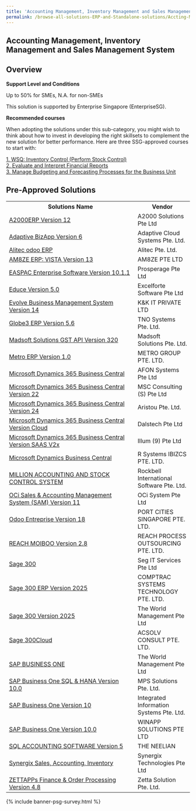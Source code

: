 ```yaml
---
title: 'Accounting Management, Inventory Management and Sales Management System'
permalink: /browse-all-solutions-ERP-and-Standalone-solutions/Accting-Mgmt--Inventory-Mgmt-and-Sales-Mgmt-System
---
```


## Accounting Management, Inventory Management and Sales Management System
## Overview

**Support Level and Conditions**

Up to 50% for SMEs, N.A. for non-SMEs

This solution is supported by Enterprise Singapore (EnterpriseSG).

**Recommended courses**

When adopting the solutions under this sub-category, you might wish to think about how to invest in developing the right skillsets to complement the new solution for better performance. Here are three SSG-approved courses to start with:

<a href='https://sfec.enterprisejobskills.gov.sg/Course_Internet/CourseDetail.aspx?CoursesReferenceNumber=TGS-2020505675'  target='_blank' rel='noopener'>1. WSQ: Inventory Control (Perform Stock Control)</a><br>
<a href='https://sfec.enterprisejobskills.gov.sg/Course_Internet/CourseDetail.aspx?CoursesReferenceNumber=TGS-2018500942'  target='_blank' rel='noopener'>2. Evaluate and Interpret Financial Reports</a><br>
<a href='https://sfec.enterprisejobskills.gov.sg/Course_Internet/CourseDetail.aspx?CoursesReferenceNumber=TGS-2013500351'  target='_blank' rel='noopener'>3. Manage Budgeting and Forecasting Processes for the Business Unit</a><br>

## Pre-Approved Solutions

<table>
<tr>
<th style='width: auto;'><b>Solutions Name</b></th>
<th style='width: 30%;'><b>Vendor</b></th>
</tr>
<tr>
<td><a href='/productivity-solutions-grant/solutionrepo/199602373D-A2000ERP-v-12-G' target='_blank'>A2000ERP Version 12</a><br></td>
<td>A2000 Solutions Pte Ltd</td>
</tr>
<tr>
<td><a href='/productivity-solutions-grant/solutionrepo/201323996K-Adptv-BzApp-v-6-G' target='_blank'>Adaptive BizApp Version 6</a><br></td>
<td>Adaptive Cloud Systems Pte. Ltd.</td>
</tr>
<tr>
<td><a href='/productivity-solutions-grant/solutionrepo/201621525K-Altc-odoo-ERP-G' target='_blank'>Alitec odoo ERP</a><br></td>
<td>Alitec Pte. Ltd.</td>
</tr>
<tr>
<td><a href='/productivity-solutions-grant/solutionrepo/201912702K-AM8ZE-ERP-VISTA-v-13-G' target='_blank'>AM8ZE ERP: VISTA Version 13</a><br></td>
<td>AM8ZE PTE LTD</td>
</tr>
<tr>
<td><a href='/productivity-solutions-grant/solutionrepo/200106330C-EASPAC-Entrprs-Softwr-v-1011-G' target='_blank'>EASPAC Enterprise Software Version 10.1.1</a><br></td>
<td>Prosperage Pte Ltd</td>
</tr>
<tr>
<td><a href='/productivity-solutions-grant/solutionrepo/201007812H-Educ-v-50-G' target='_blank'>Educe Version 5.0</a><br></td>
<td>Excelforte Software Pte Ltd</td>
</tr>
<tr>
<td><a href='/productivity-solutions-grant/solutionrepo/201100152G-Evolv-Busnss-MGT-Systm-v-14-G' target='_blank'>Evolve Business Management System Version 14</a><br></td>
<td>K&K IT PRIVATE LTD</td>
</tr>
<tr>
<td><a href='/productivity-solutions-grant/solutionrepo/199700712E-Glob3-ERP-v-56-G' target='_blank'>Globe3 ERP Version 5.6</a><br></td>
<td>TNO Systems Pte. Ltd.</td>
</tr>
<tr>
<td><a href='/productivity-solutions-grant/solutionrepo/200610863D-Mdsoft-SLNs-GST-API-v-320-G' target='_blank'>Madsoft Solutions GST API Version 320</a><br></td>
<td>Madsoft Solutions Pte. Ltd.</td>
</tr>
<tr>
<td><a href='/productivity-solutions-grant/solutionrepo/201415107H-Mtro-ERP-v-10-G' target='_blank'>Metro ERP Version 1.0</a><br></td>
<td>METRO GROUP PTE. LTD.</td>
</tr>
<tr>
<td><a href='/productivity-solutions-grant/solutionrepo/201000122E-Mcrosoft-Dynmcs-365-Busnss-Cntrl-G' target='_blank'>Microsoft Dynamics 365 Business Central</a><br></td>
<td>AFON Systems Pte Ltd</td>
</tr>
<tr>
<td><a href='/productivity-solutions-grant/solutionrepo/200305559E-Mcrosoft-Dynmcs-365-Busnss-Cntrl-v-22-G' target='_blank'>Microsoft Dynamics 365 Business Central Version 22</a><br></td>
<td>MSC Consulting (S) Pte Ltd</td>
</tr>
<tr>
<td><a href='/productivity-solutions-grant/solutionrepo/201210454N-Mcrosoft-Dynmcs-365-Busnss-Cntrl-v-24-G' target='_blank'>Microsoft Dynamics 365 Business Central Version 24</a><br></td>
<td>Aristou Pte. Ltd.</td>
</tr>
<tr>
<td><a href='/productivity-solutions-grant/solutionrepo/201611756K-Mcrosoft-Dynmcs-365-Busnss-Cntrl-v-Cloud-G' target='_blank'>Microsoft Dynamics 365 Business Central Version Cloud</a><br></td>
<td>Dalstech Pte Ltd</td>
</tr>
<tr>
<td><a href='/productivity-solutions-grant/solutionrepo/201608167D-Mcrosoft-Dynmcs-365-Busnss-Cntrl-v-SAAS-V2x-G' target='_blank'>Microsoft Dynamics 365 Business Central Version SAAS V2x</a><br></td>
<td>Illum (9) Pte Ltd</td>
</tr>
<tr>
<td><a href='/productivity-solutions-grant/solutionrepo/200715700E-Mcrosoft-Dynmcs-Busnss-Cntrl-G' target='_blank'>Microsoft Dynamics Business Central</a><br></td>
<td>R Systems IBIZCS PTE. LTD.</td>
</tr>
<tr>
<td><a href='/productivity-solutions-grant/solutionrepo/200603587Z-MILLION-ACC-&-STOCK-CONTROL-SYSTEM-G' target='_blank'>MILLION ACCOUNTING AND STOCK CONTROL SYSTEM</a><br></td>
<td>Rockbell International Software Pte. Ltd.</td>
</tr>
<tr>
<td><a href='/productivity-solutions-grant/solutionrepo/200601493C-OC-Sls-&-ACC-MGT-Systm-SAM-v-11-G' target='_blank'>OCi Sales & Accounting Management System (SAM) Version 11</a><br></td>
<td>OCi System Pte Ltd</td>
</tr>
<tr>
<td><a href='/productivity-solutions-grant/solutionrepo/201915635R-Odoo-Entrprs-v-18-G' target='_blank'>Odoo Entreprise Version 18</a><br></td>
<td>PORT CITIES SINGAPORE PTE. LTD.</td>
</tr>
<tr>
<td><a href='/productivity-solutions-grant/solutionrepo/201723943H-REACH-MOIBOO-v-28-G' target='_blank'>REACH MOIBOO Version 2.8</a><br></td>
<td>REACH PROCESS OUTSOURCING PTE. LTD.</td>
</tr>
<tr>
<td><a href='/productivity-solutions-grant/solutionrepo/200507412D-Sg-300-G' target='_blank'>Sage 300</a><br></td>
<td>Seg IT Services Pte Ltd</td>
</tr>
<tr>
<td><a href='/productivity-solutions-grant/solutionrepo/200415297M-Sg-300-ERP-v-2025-G' target='_blank'>Sage 300 ERP Version 2025</a><br></td>
<td>COMPTRAC SYSTEMS TECHNOLOGY PTE. LTD.</td>
</tr>
<tr>
<td><a href='/productivity-solutions-grant/solutionrepo/198000012M-Sg-300-v-2025-G' target='_blank'>Sage 300 Version 2025</a><br></td>
<td>The World Management Pte Ltd</td>
</tr>
<tr>
<td><a href='/productivity-solutions-grant/solutionrepo/201009691D-Sg-300Cloud-G' target='_blank'>Sage 300Cloud</a><br></td>
<td>ACSOLV CONSULT PTE. LTD.</td>
</tr>
<tr>
<td><a href='/productivity-solutions-grant/solutionrepo/198000012M-SAP-BUSINESS-ONE-G' target='_blank'>SAP BUSINESS ONE</a><br></td>
<td>The World Management Pte Ltd</td>
</tr>
<tr>
<td><a href='/productivity-solutions-grant/solutionrepo/201008943H-SAP-Busnss-On-SQL-&-HANA-v-100-G' target='_blank'>SAP Business One SQL & HANA Version 10.0</a><br></td>
<td>MPS Solutions Pte. Ltd.</td>
</tr>
<tr>
<td><a href='/productivity-solutions-grant/solutionrepo/201109918E-SAP-Busnss-On-v-10-G' target='_blank'>SAP Business One Version 10</a><br></td>
<td>Integrated Information Systems Pte. Ltd.</td>
</tr>
<tr>
<td><a href='/productivity-solutions-grant/solutionrepo/201224387N-SAP-Busnss-On-v-100-G' target='_blank'>SAP Business One Version 10.0</a><br></td>
<td>WINAPP SOLUTIONS PTE LTD</td>
</tr>
<tr>
<td><a href='/productivity-solutions-grant/solutionrepo/53401915C-SQL-ACC-SOFTWARE-v-5-G' target='_blank'>SQL ACCOUNTING SOFTWARE Version 5</a><br></td>
<td>THE NEELIAN</td>
</tr>
<tr>
<td><a href='/productivity-solutions-grant/solutionrepo/199609132G-Synrgx-Sls,-ACC,-Invntory-G' target='_blank'>Synergix Sales, Accounting, Inventory</a><br></td>
<td>Synergix Technologies Pte Ltd</td>
</tr>
<tr>
<td><a href='/productivity-solutions-grant/solutionrepo/201206718K-ZETTAPPs-Fnnc-&-Ordr-Procssng-v-48-G' target='_blank'>ZETTAPPs Finance & Order Processing Version 4.8</a><br></td>
<td>Zetta Solution Pte. Ltd.</td>
</tr>
</table>

{% include banner-psg-survey.html %}

